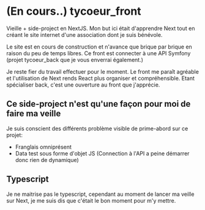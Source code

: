 # (En cours..) tycoeur_front

Vieille + side-project en NextJS. Mon but ici était d'apprendre Next tout en créant le site internet d'une association dont je suis bénévole. 

Le site est en cours de construction et n'avance que brique par brique en raison du peu de temps libres. Ce front est connecter à une API Symfony (projet tycoeur_back que je vous enverrai également.)

Je reste fier du travail effectuer pour le moment. Le front me paraît agréable et l'utilisation de Next rends React plus organiser et compréhensible. Etant spécialiser back, c'est une ouverture au front que j'apprécie.

## Ce side-project n'est qu'une façon pour moi de faire ma veille

Je suis conscient des différents problème visible de prime-abord sur ce projet:

- Franglais omniprésent
- Data test sous forme d'objet JS (Connection à l'API a peine démarrer donc rien de dynamique)

## Typescript

Je ne maitrise pas le typescript, cependant au moment de lancer ma veille sur Next, je me suis dis que c'était le bon moment pour m'y mettre. 


